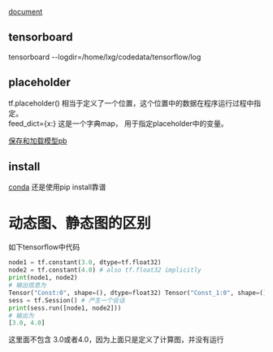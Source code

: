 [document](https://www.tensorflow.org/api_docs/)

## tensorboard
tensorboard --logdir=/home/lxg/codedata/tensorflow/log

## placeholder
tf.placeholder() 相当于定义了一个位置，这个位置中的数据在程序运行过程中指定。  
feed_dict={x:} 这是一个字典map， 用于指定placeholder中的变量。

[保存和加载模型pb](http://blog.csdn.net/u014432647/article/details/75276718)
## install
[conda](http://blog.csdn.net/nxcxl88/article/details/52704877?locationNum=13)
还是使用pip install靠谱

# 动态图、静态图的区别
如下tensorflow中代码
```python
node1 = tf.constant(3.0, dtype=tf.float32)
node2 = tf.constant(4.0) # also tf.float32 implicitly
print(node1, node2)
# 输出信息为
Tensor("Const:0", shape=(), dtype=float32) Tensor("Const_1:0", shape=(), dtype=float32)
sess = tf.Session() # 产生一个会话
print(sess.run([node1, node2]))
# 输出为
[3.0, 4.0]
```
这里面不包含 3.0或者4.0，因为上面只是定义了计算图，并没有运行